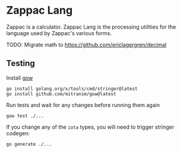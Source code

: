 # Zappac Lang

Zappac is a calculator. Zappac Lang is the processing utilities for the language used by Zappac's
various forms.

TODO: Migrate math to https://github.com/ericlagergren/decimal

## Testing

Install [gow](https://github.com/mitranim/gow)

```shell
go install golang.org/x/tools/cmd/stringer@latest
go install github.com/mitranim/gow@latest
```

Run tests and wait for any changes before running them again

```shell
gow test ./...
```

If you change any of the `iota` types, you will need to trigger stringer codegen:

```shell
go generate ./...
```
